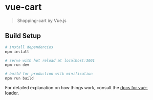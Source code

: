 # vue-cart

> Shopping-cart by Vue.js

## Build Setup

``` bash
# install dependencies
npm install

# serve with hot reload at localhost:3001
npm run dev

# build for production with minification
npm run build
```

For detailed explanation on how things work, consult the [docs for vue-loader](http://vuejs.github.io/vue-loader).
